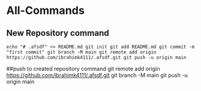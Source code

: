 # All-Commands

## New Repository command
`echo "# .afsdf" >> README.md
git init
git add README.md
git commit -m "first commit"
git branch -M main
git remote add origin https://github.com/ibrahimk4111/.afsdf.git
git push -u origin main`

##push to created repository command
git remote add origin https://github.com/ibrahimk4111/.afsdf.git
git branch -M main
git push -u origin main
